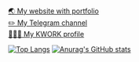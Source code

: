 [🌏 My website with portfolio](http://alexoblomov.ru) </br>
[✏️ My Telegram channel](https://t.me/alexeywrites) </br>
[👨🏻‍💻 My KWORK profile](https://kwork.ru/user/alexoblomov) </br>

[![Top Langs](https://github-readme-stats.vercel.app/api/top-langs/?username=schepach&layout=compact&theme=algolia)](https://github.com/anuraghazra/github-readme-stats)
[![Anurag's GitHub stats](https://github-readme-stats.vercel.app/api?username=schepach&count_private=true&show_icons=true&theme=algolia)](https://github.com/anuraghazra/github-readme-stats)
